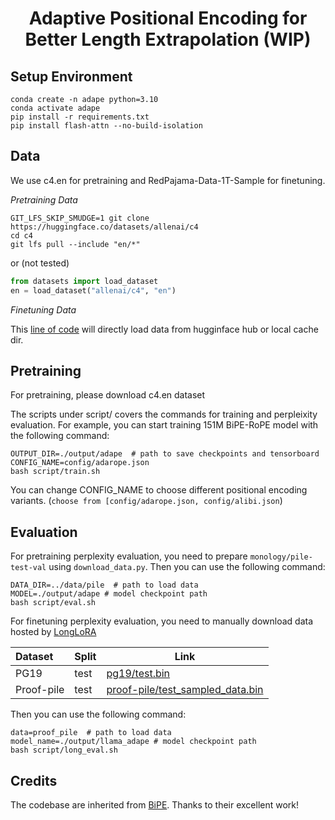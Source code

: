 <h1 align="center">
Adaptive Positional Encoding for Better Length Extrapolation (WIP)
</h1>

## Setup Environment
```shell
conda create -n adape python=3.10
conda activate adape
pip install -r requirements.txt
pip install flash-attn --no-build-isolation
```
## Data
We use c4.en for pretraining and RedPajama-Data-1T-Sample for finetuning.

*Pretraining Data*
```shell
GIT_LFS_SKIP_SMUDGE=1 git clone https://huggingface.co/datasets/allenai/c4
cd c4
git lfs pull --include "en/*"
```
or (not tested)
```python
from datasets import load_dataset
en = load_dataset("allenai/c4", "en")
```
*Finetuning Data*

This [line of code](https://github.com/zhuconv/AdaPE/blob/main/train_longlora.py#L214) will directly load data from hugginface hub or local cache dir.



## Pretraining
For pretraining, please download c4.en dataset

The scripts under script/ covers the commands for training and perpleixity evaluation.  For example, you can start training 151M BiPE-RoPE model with the following command:

```shell
OUTPUT_DIR=./output/adape  # path to save checkpoints and tensorboard
CONFIG_NAME=config/adarope.json
bash script/train.sh
```
You can change CONFIG_NAME to choose different positional encoding variants. (`choose from [config/adarope.json, config/alibi.json`)

## Evaluation
For pretraining perplexity evaluation, you need to prepare `monology/pile-test-val` using `download_data.py`. Then you can use the following command:
```shell
DATA_DIR=../data/pile  # path to load data
MODEL=./output/adape # model checkpoint path
bash script/eval.sh
```

For finetuning perplexity evaluation, you need to manually download data hosted by [LongLoRA](https://github.com/dvlab-research/LongLoRA/tree/main)

| Dataset    | Split      | Link                                                                                                         |
|:-----------|------------|--------------------------------------------------------------------------------------------------------------|
| PG19       | test       | [pg19/test.bin](https://drive.google.com/file/d/1QANDMdctpacPAYgS04adDXqByGEq-Ret/view?usp=share_link)       |
| Proof-pile | test       | [proof-pile/test_sampled_data.bin](https://drive.google.com/file/d/1bUI5lPDvrqzY_XXJJ2sSuvZx0Y9AZClE/view?usp=share_link)         |
 
 Then you can use the following command:
```shell
data=proof_pile  # path to load data
model_name=./output/llama_adape # model checkpoint path
bash script/long_eval.sh
```

## Credits
The codebase are inherited from [BiPE](https://github.com/zhenyuhe00/BiPE). Thanks to their excellent work!
